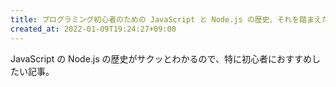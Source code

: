 ```yaml
---
title: プログラミング初心者のための JavaScript と Node.js の歴史、それを踏まえた勉強方法
created_at: 2022-01-09T19:24:27+09:00
---
```


JavaScript の Node.js の歴史がサクッとわかるので、特に初心者におすすめしたい記事。
